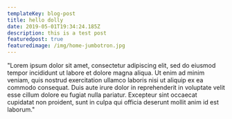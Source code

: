 ```yaml
---
templateKey: blog-post
title: hello dolly
date: 2019-05-01T19:34:24.185Z
description: this is a test post
featuredpost: true
featuredimage: /img/home-jumbotron.jpg
---
```

"Lorem ipsum dolor sit amet, consectetur adipiscing elit, sed do eiusmod tempor incididunt ut labore et dolore magna aliqua. Ut enim ad minim veniam, quis nostrud exercitation ullamco laboris nisi ut aliquip ex ea commodo consequat. Duis aute irure dolor in reprehenderit in voluptate velit esse cillum dolore eu fugiat nulla pariatur. Excepteur sint occaecat cupidatat non proident, sunt in culpa qui officia deserunt mollit anim id est laborum."
